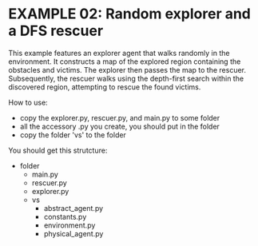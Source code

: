 # EXAMPLE 02: Random explorer and a DFS rescuer
This example features an explorer agent that walks randomly in the environment. It constructs a map of the explored region containing the obstacles and victims. The explorer then passes the map to the rescuer. Subsequently, the rescuer walks using the depth-first search within the discovered region, attempting to rescue the found victims.

How to use:
- copy the explorer.py, rescuer.py, and main.py to some folder
- all the accessory .py you create, you should put in the folder
- copy the folder 'vs' to the folder

You should get this strutcture:
* folder
  * main.py
  * rescuer.py
  * explorer.py
  * vs
    * abstract_agent.py
    * constants.py
    * environment.py
    * physical_agent.py
         
